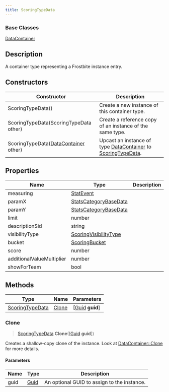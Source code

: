 ```yaml
---
title: ScoringTypeData
---
```

### Base Classes

[DataContainer](/vext/ref/shared/class/datacontainer)

## Description

A container type representing a Frostbite instance entry.

## Constructors

| Constructor                                                                | Description                                                                                                           |
| -------------------------------------------------------------------------- | --------------------------------------------------------------------------------------------------------------------- |
| ScoringTypeData()                                                          | Create a new instance of this container type.                                                                         |
| ScoringTypeData(ScoringTypeData other)                                     | Create a reference copy of an instance of the same type.                                                              |
| ScoringTypeData([DataContainer](/vext/ref/shared/class/datacontainer) other) | Upcast an instance of type [DataContainer](/vext/ref/shared/class/datacontainer) to [ScoringTypeData](ScoringTypeData). |

## Properties

| Name                      | Type                                           | Description |
| ------------------------- | ---------------------------------------------- | ----------- |
| measuring                 | [StatEvent](StatEvent)                         |             |
| paramX                    | [StatsCategoryBaseData](StatsCategoryBaseData) |             |
| paramY                    | [StatsCategoryBaseData](StatsCategoryBaseData) |             |
| limit                     | number                                         |             |
| descriptionSid            | string                                         |             |
| visibilityType            | [ScoringVisibilityType](ScoringVisibilityType) |             |
| bucket                    | [ScoringBucket](ScoringBucket)                 |             |
| score                     | number                                         |             |
| additionalValueMultiplier | number                                         |             |
| showForTeam               | bool                                           |             |

## Methods

| Type                               | Name            | Parameters                                     |
| ---------------------------------- | --------------- | ---------------------------------------------- |
| [ScoringTypeData](ScoringTypeData) | [Clone](#clone) | \[[Guid](/vext/ref/shared/class/guid) **guid**\] |

### Clone

> [ScoringTypeData](ScoringTypeData) **Clone**(\[[Guid](/vext/ref/shared/class/guid) **guid**\])

Creates a shallow-copy clone of the instance. Look at [DataContainer::Clone](/vext/ref/shared/class/datacontainer#clone) for more details.

#### Parameters

| Name | Type         | Description                                 |
| ---- | ------------ | ------------------------------------------- |
| guid | [Guid](Guid) | An optional GUID to assign to the instance. |
